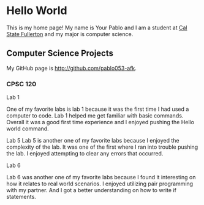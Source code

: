 # Hello World


This is my home page! My name is Your Pablo and I am a student at [Cal State Fullerton](http://www.fullerton.edu/) and my major is computer science.


## Computer Science Projects


My GitHub page is http://github.com/pablo053-afk.


### CPSC 120


Lab 1


One of my favorite labs is lab 1 because it was the first time I had used a computer to code. Lab 1 helped me get familiar with basic commands. Overall it was a good first time experience and I enjoyed pushing the Hello world command.




Lab 5
Lab 5 is another one of my favorite labs because I enjoyed the complexity of the lab. It was one of the first where I ran into trouble pushing the lab. I enjoyed attempting to clear any errors that occurred.


Lab 6


Lab 6 was another one of my favorite labs because I found it interesting on how it relates to real world scenarios. I enjoyed utilizing pair programming with my partner. And I got a better understanding on how to write if statements.
